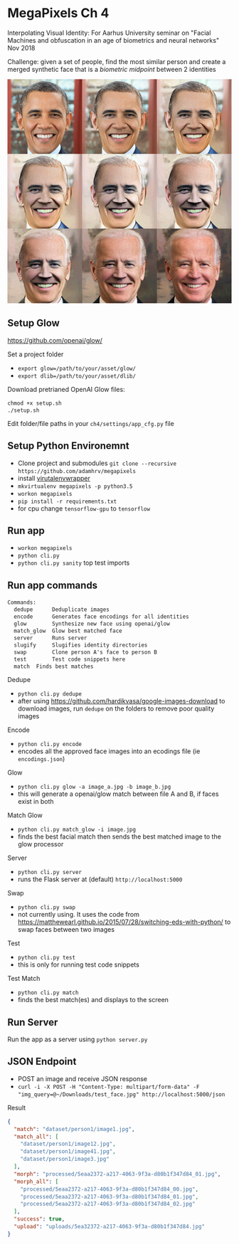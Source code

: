 # MegaPixels Ch 4

Interpolating Visual Identity: For Aarhus University seminar on "Facial Machines and obfuscation in an age of biometrics and neural networks" Nov 2018

Challenge: given a set of people, find the most similar person and create a merged synthetic face that is a _biometric midpoint_ between 2 identities


![](examples/obama_biden.png)


## Setup Glow 

<https://github.com/openai/glow/>

Set a project folder
- `export glow=/path/to/your/asset/glow/`
- `export dlib=/path/to/your/asset/dlib/`

Download pretrianed OpenAI Glow files:

```
chmod +x setup.sh
./setup.sh
```


Edit folder/file paths in your `ch4/settings/app_cfg.py` file

## Setup Python Environemnt

- Clone project and submodules `git clone --recursive https://github.com/adamhrv/megapixels`
- install [virutalenvwrapper](https://virtualenvwrapper.readthedocs.io/en/latest/install.html)
- `mkvirtualenv megapixels -p python3.5`
- `workon megapixels`
- `pip install -r requirements.txt`
- for cpu change `tensorflow-gpu` to `tensorflow`

## Run app

- `workon megapixels`
- `python cli.py`
- `python cli.py sanity` top test imports

## Run app commands

```
Commands:
  dedupe      Deduplicate images
  encode      Generates face encodings for all identities
  glow        Synthesize new face using openai/glow
  match_glow  Glow best matched face
  server      Runs server
  slugify     Slugifies identity directories
  swap        Clone person A's face to person B
  test        Test code snippets here
  match  Finds best matches
```

Dedupe

- `python cli.py dedupe`
- after using <https://github.com/hardikvasa/google-images-download> to download images, run `dedupe` on the folders to remove poor quality images

Encode

- `python cli.py encode`
- encodes all the approved face images into an ecodings file (ie `encodings.json`)

Glow

- `python cli.py glow -a image_a.jpg -b image_b.jpg`
- this will generate a openai/glow match between file A and B, if faces exist in both

Match Glow

- `python cli.py match_glow -i image.jpg`
- finds the best facial match then sends the best matched image to the glow processor

Server

- `python cli.py server`
- runs the Flask server at (default) `http://localhost:5000`

Swap

- `python cli.py swap`
- not currently using. It uses the code from <https://matthewearl.github.io/2015/07/28/switching-eds-with-python/> to swap faces between two images

Test

- `python cli.py test`
- this is only for running test code snippets

Test Match

- `python cli.py match`
- finds the best match(es) and displays to the screen


## Run Server

Run the app as a server using `python server.py`

## JSON Endpoint

- POST an image and receive JSON response
- `curl -i -X POST -H "Content-Type: multipart/form-data" -F "img_query=@~/Downloads/test_face.jpg" http://localhost:5000/json`

Result
```json
{
  "match": "dataset/person1/image1.jpg",
  "match_all": [
    "dataset/person1/image12.jpg",
    "dataset/person1/image41.jpg",
    "dataset/person1/image3.jpg"
  ],
  "morph": "processed/5eaa2372-a217-4063-9f3a-d80b1f347d84_01.jpg",
  "morph_all": [
    "processed/5eaa2372-a217-4063-9f3a-d80b1f347d84_00.jpg",
    "processed/5eaa2372-a217-4063-9f3a-d80b1f347d84_01.jpg",
    "processed/5eaa2372-a217-4063-9f3a-d80b1f347d84_02.jpg"
  ],
  "success": true,
  "upload": "uploads/5ea32372-a217-4063-9f3a-d80b1f347d84.jpg"
}
```

